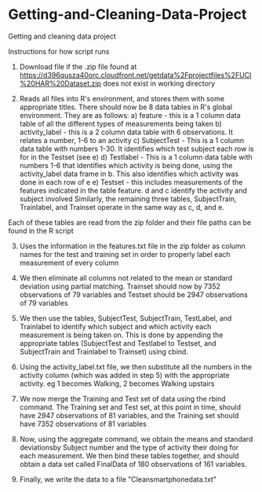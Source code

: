 Getting-and-Cleaning-Data-Project
=================================

Getting and cleaning data project

Instructions for how script runs

1) Download file if the .zip file found at https://d396qusza40orc.cloudfront.net/getdata%2Fprojectfiles%2FUCI%20HAR%20Dataset.zip does not exist in working directory

2) Reads all files into R's environment, and stores them with some appropriate titles. There should now be 8 data tables in R's global environment. They are as follows:
  a) feature - this is a 1 column data table of all the different types of measurements being taken
  b) activity_label - this is a 2 column data table with 6 observations. It relates a number, 1-6 to an activity
  c) SubjectTest - This is a 1 column data table with numbers 1-30. It identifies which test subject each row is for in the Testset (see e)
  d) Testlabel - This is a 1 column data table with numbers 1-6 that identifies which activity is being done, using the activity_label data frame in b. This also identifies which activity was done in each row of e
  e) Testset - this includes measurements of the features indicated in the table feature. d and c identify the activity and subject involved
  Similarly, the remaining three tables, SubjectTrain, Trainlabel, and Trainset operate in the same way as c, d, and e.
  
  Each of these tables are read from the zip folder and their file paths can be found in the R script

3) Uses the information in the features.txt file in the zip folder as column names for the test and training set in order to properly label each measurement of every column

4) We then eliminate all columns not related to the mean or standard deviation using partial matching. Trainset should now by 7352 observations of 79 variables and Testset should be 2947 observations of 79 variables

5) We then use the tables, SubjectTest, SubjectTrain, TestLabel, and Trainlabel to identify which subject and which activity each measurement is being taken on. This is done by appending the appropriate tables (SubjectTest and Testlabel to Testset, and SubjectTrain and Trainlabel to Trainset) using cbind.

6) Using the activity_label.txt file, we then substitute all the numbers in the activity column (which was added in step 5) with the appropriate activity. eg 1 becomes Walking, 2 becomes Walking upstairs

7) We now merge the Training and Test set of data using the rbind command. The Training set and Test set, at this point in time, should have 2947 observations of 81 variables, and the Training set should have 7352 observations of 81 variables

8) Now, using the aggregate command, we obtain the means and standard deviationsby Subject number and the type of activity their doing for each measurement. We then bind these tables together, and should obtain a data set called FinalData of 180 observations of 161 variables.

9) Finally, we write the data to a file "Cleansmartphonedata.txt"
